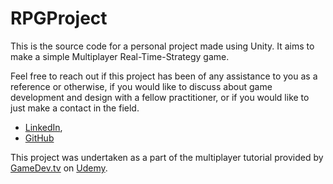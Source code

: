 # RPGProject
This is the source code for a personal project made using Unity. It aims to make a simple Multiplayer Real-Time-Strategy game.

Feel free to reach out if this project has been of any assistance to you as a reference or otherwise, if you would like to discuss about game development and design with a fellow practitioner, or if you would like to just make a contact in the field.

- [LinkedIn](https://www.linkedin.com/in/jasfiq-rahman/),
- [GitHub](https://github.com/JasFreaq)

This project was undertaken as a part of the multiplayer tutorial provided by [GameDev.tv](https://www.gamedev.tv/) on [Udemy](https://www.udemy.com/).
